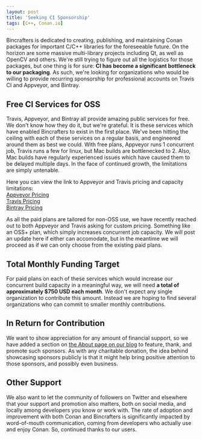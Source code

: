 ```yaml
---
layout: post
title: 'Seeking CI Sponsorship'
tags: [C++, Conan.io]
---
```


Bincrafters is dedicated to creating, publishing, and maintaining Conan packages for important C/C++ libraries for the foreseeable future. On the horizon are some massive multi-library projects including Qt, as well as OpenCV and others. We're still trying to figure out all the logistics for those packages, but one thing is for sure: __CI has become a significant bottleneck to our packaging__. As such, we're looking for organizations who would be willing to provide recurring sponsorship for professional accounts on Travis CI and Appveyor, and Bintray. 

## Free CI Services for OSS
Travis, Appveyor, and Bintray all provide amazing public services for free.  We don't know how they do it, but we're grateful. It is these services which have enabled Bincrafters to exist in the first place.  We've been hitting the ceiling with each of these services on a regular basis, and engineered around them as best we could.  With free plans, Appveyor runs 1 concurrent job, Travis runs a few for linux, but Mac builds are bottlenecked to 2.  Also, Mac builds have regularly experienced issues which have caused them to be delayed multiple days.   In the face of continued growth, the limitations are simply untenable. 

Here you can view the link to Appveyor and Travis pricing and capacity limitations:  
	[Appveyor Pricing](https://www.appveyor.com/pricing)  
	[Travis Pricing](https://travis-ci.com/plans)  
	[Bintray Pricing](https://bintray.com/account/pricing)  

As all the paid plans are tailored for non-OSS use, we have recently reached out to both Appveyor and Travis asking for custom pricing.  Something like an OSS+ plan, which simply increases concurrent job capacity. We will post an update here if either can accomodate, but in the meantime we will proceed as if we can only choose from the existing paid plans. 

## Total Monthly Funding Target
For paid plans on each of these services which would increase our concurrent build capacity in a meaningful way, we will need __a total of approximately $750 USD each month__.  We don't expect any single organization to contribute this amount.  Instead we are hoping to find several organizations who can commit to smaller monthly contributions. 

## In Return for Contribution
We want to show appreciation for any amount of financial support, so we have added a section on [the About page on our blog](https://bincrafters.github.io/about/) to feature, thank, and promote such sponsors.  As with any charitable donation, the idea behind showcasing sponsors publicly is that it might help bring positive attention to those sponsors, and possibly even business. 

## Other Support
We also want to let the community of followers on Twitter and elsewhere that your support and promotion also matters, both on social media, and locally among developers you know or work with.  The rate of adoption and improvement with both Conan and Bincrafters is significantly impacted by word-of-mouth communication, coming from developers who actually use and enjoy Conan.  So, continued thanks to our users. 